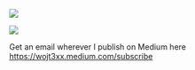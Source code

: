 ![](https://github-readme-stats.vercel.app/api?username=wojt3xx&show_icons=true&theme=merko)

![](https://github-readme-stats.vercel.app/api/top-langs/?username=wojt3xx&langs_count=8&theme=merko)

Get an email wherever I publish on Medium here https://wojt3xx.medium.com/subscribe
